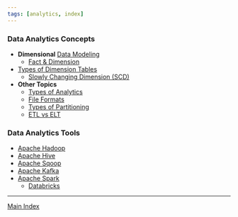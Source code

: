 ```yaml
---
tags: [analytics, index]
---
```


### Data Analytics Concepts

* **Dimensional** [Data Modeling](../Database%20Engineering/Database%20Concepts/Data%20Modeling.md)
	* [Fact & Dimension](Data%20Analytics%20Concepts/Fact%20&%20Dimension.md)
* [Types of Dimension Tables](Data%20Analytics%20Concepts/Types%20of%20Dimension%20Tables.md)
	* [Slowly Changing Dimension (SCD)](Data%20Analytics%20Concepts/Slowly%20Changing%20Dimension%20%28SCD%29.md)
* **Other Topics**
	* [Types of Analytics](Data%20Analytics%20Concepts/Types%20of%20Analytics.md)
	* [File Formats](Data%20Analytics%20Concepts/File%20Formats.md)
	* [Types of Partitioning](../Database%20Engineering/Database%20Concepts/Types%20of%20Partitioning.md)
	* [ETL vs ELT](Data%20Analytics%20Concepts/ETL%20vs%20ELT.md)

### Data Analytics Tools

* [Apache Hadoop](Apache%20Hadoop/Apache%20Hadoop.md)
* [Apache Hive](Apache%20Hive/Apache%20Hive.md)
* [Apache Sqoop](Apache%20Sqoop/Apache%20Sqoop.md)
* [Apache Kafka](Apache%20Kafka/Apache%20Kafka.md)
* [Apache Spark](Apache%20Spark/Apache%20Spark.md)
	* [Databricks](Databricks/Databricks.md)

---

[Main Index](../Main%20Index.md)
